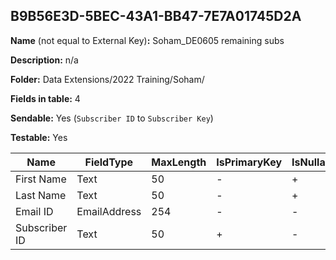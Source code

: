 ## B9B56E3D-5BEC-43A1-BB47-7E7A01745D2A

**Name** (not equal to External Key)**:** Soham_DE0605 remaining subs

**Description:** n/a

**Folder:** Data Extensions/2022 Training/Soham/

**Fields in table:** 4

**Sendable:** Yes (`Subscriber ID` to `Subscriber Key`)

**Testable:** Yes

| Name | FieldType | MaxLength | IsPrimaryKey | IsNullable | DefaultValue |
| --- | --- | --- | --- | --- | --- |
| First Name | Text | 50 | - | + |  |
| Last Name | Text | 50 | - | + |  |
| Email ID | EmailAddress | 254 | - | - |  |
| Subscriber ID | Text | 50 | + | - |  |
